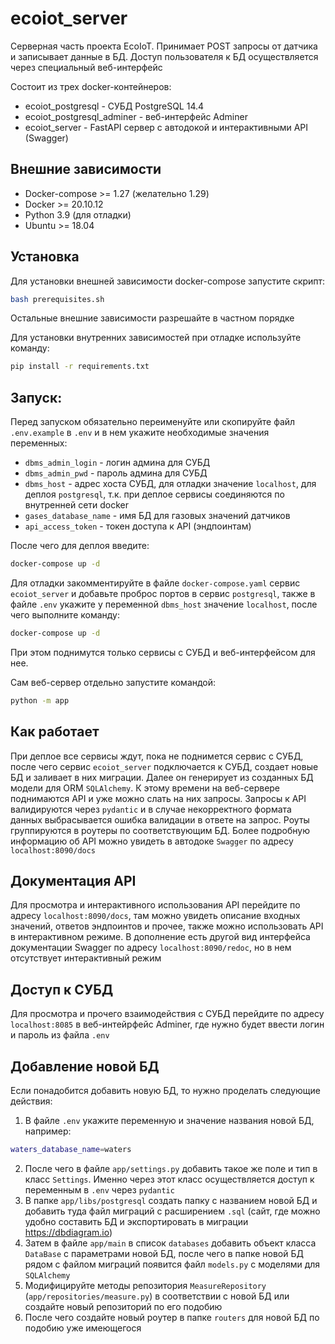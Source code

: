 # ecoiot_server

Серверная часть проекта EcoIoT. Принимает POST запросы от датчика и записывает данные в БД. Доступ пользователя к БД осуществляется через специальный веб-интерфейс

Состоит из трех docker-контейнеров:
 - ecoiot_postgresql - СУБД PostgreSQL 14.4
 - ecoiot_postgresql_adminer - веб-интерфейс Adminer
 - ecoiot_server - FastAPI сервер с автодокой и интерактивными API (Swagger)

## Внешние зависимости
 - Docker-compose >= 1.27 (желательно 1.29)
 - Docker >= 20.10.12
 - Python 3.9 (для отладки)
 - Ubuntu >= 18.04

## Установка
Для установки внешней зависимости docker-compose запустите скрипт:
```bash
bash prerequisites.sh
```
Остальные внешние зависимости разрешайте в частном порядке

Для установки внутренних зависимостей при отладке используйте команду:
```bash
pip install -r requirements.txt
```

## Запуск:
Перед запуском обязательно переименуйте или скопируйте файл `.env.example` в `.env`
и в нем укажите необходимые значения переменных:
 - `dbms_admin_login` - логин админа для СУБД
 - `dbms_admin_pwd` - пароль админа для СУБД
 - `dbms_host` - адрес хоста СУБД, для отладки значение `localhost`, для деплоя `postgresql`, т.к. при деплое сервисы соединяются по внутренней сети docker
 - `gases_database_name` - имя БД для газовых значений датчиков
 - `api_access_token` - токен доступа к API (эндпоинтам)

После чего для деплоя введите:
```bash
docker-compose up -d
```
Для отладки закомментируйте в файле `docker-compose.yaml` сервис `ecoiot_server` и добавьте проброс портов в сервис `postgresql`,
также в файле `.env` укажите у переменной `dbms_host` значение `localhost`, после чего выполните команду:
```bash
docker-compose up -d
```
При этом поднимутся только сервисы с СУБД и веб-интерфейсом для нее.

Сам веб-сервер отдельно запустите командой:
```bash
python -m app
```

## Как работает
При деплое все сервисы ждут, пока не поднимется сервис с СУБД, после чего сервис `ecoiot_server` подключается к СУБД, создает новые БД и заливает в них
миграции. Далее он генерирует из созданных БД модели для ORM `SQLAlchemy`. К этому времени на веб-сервере поднимаются API и уже можно слать на них запросы. Запросы к API валидируются через `pydantic` и в случае некорректного формата данных выбрасывается ошибка валидации в ответе на запрос. Роуты группируются в роутеры по соответствующим БД. Более подробную информацию об API можно увидеть в автодоке `Swagger` по адресу `localhost:8090/docs`

## Документация API
Для просмотра и интерактивного использования API перейдите по адресу `localhost:8090/docs`, 
там можно увидеть описание входных значений, ответов эндпоинтов и прочее, также можно использовать API в интерактивном режиме.
В дополнение есть другой вид интерфейса документации Swagger по адресу `localhost:8090/redoc`, но в нем отсутствует интерактивный режим

## Доступ к СУБД
Для просмотра и прочего взаимодействия с СУБД перейдите по адресу `localhost:8085` в веб-интейрфейс Adminer,
где нужно будет ввести логин и пароль из файла `.env`

## Добавление новой БД
Если понадобится добавить новую БД, то нужно проделать следующие действия:

1. В файле `.env` укажите переменную и значение названия новой БД, например:
```bash
waters_database_name=waters
```
2. После чего в файле `app/settings.py` добавить такое же поле и тип в класс `Settings`.
Именно через этот класс осуществляется доступ к переменным в `.env` через `pydantic`
3. В папке `app/libs/postgresql` создать папку с названием новой БД и добавить туда файл миграций с расширением `.sql` (сайт, где можно удобно составить БД и экспортировать в миграции https://dbdiagram.io)
4. Затем в файле `app/main` в список `databases` добавить объект класса `DataBase` с параметрами новой БД, после чего в папке новой БД рядом с файлом миграций появится файл `models.py` с моделями для `SQLAlchemy`
5. Модифицируйте методы репозитория `MeasureRepository` (`app/repositories/measure.py`) в соответствии с новой БД или создайте новый репозиторий по его подобию
6. После чего создайте новый роутер в папке `routers` для новой БД по подобию уже имеющегося
